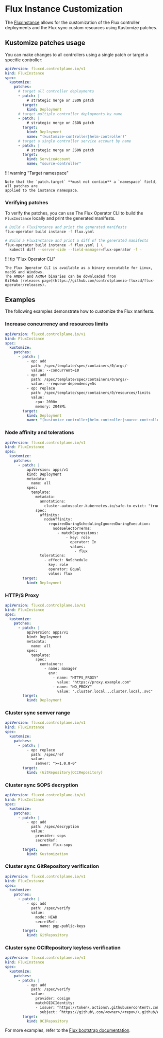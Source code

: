 # Flux Instance Customization

The [FluxInstance](fluxinstance.md) allows for the customization of the
Flux controller deployments and the Flux sync custom resources using Kustomize patches.

## Kustomize patches usage

You can make changes to all controllers using a single patch
or target a specific controller:

```yaml
apiVersion: fluxcd.controlplane.io/v1
kind: FluxInstance
spec:
  kustomize:
    patches:
      # target all controller deployments
      - patch: |
          # strategic merge or JSON patch
        target:
          kind: Deployment
      # target multiple controller deployments by name
      - patch: |
          # strategic merge or JSON patch      
        target:
          kind: Deployment
          name: "(kustomize-controller|helm-controller)"
      # target a single controller service account by name
      - patch: |
          # strategic merge or JSON patch     
        target:
          kind: ServiceAccount
          name: "source-controller"
```

!!! warning "Target namespace"

    Note that the `patch.target` **must not contain** a `namespace` field, all patches are
    applied to the instance namespace.

### Verifying patches

To verify the patches, you can use The Flux Operator CLI to build the `FluxInstance`
locally and print the generated manifests.

```bash
# Build a FluxInstance and print the generated manifests
flux-operator build instance -f flux.yaml

# Build a FluxInstance and print a diff of the generated manifests
flux-operator build instance -f flux.yaml | \
  kubectl diff --server-side --field-manager=flux-operator -f -
```

!!! tip "Flux Operator CLI"
    
    The Flux Operator CLI is available as a binary executable for Linux, macOS and Windows.
    The AMD64 and ARM64 binaries can be downloaded from
    GitHub [releases page](https://github.com/controlplaneio-fluxcd/flux-operator/releases).

## Examples

The following examples demonstrate how to customize the Flux manifests.

### Increase concurrency and resources limits

```yaml
apiVersion: fluxcd.controlplane.io/v1
kind: FluxInstance
spec:
  kustomize:
    patches:
      - patch: |
          - op: add
            path: /spec/template/spec/containers/0/args/-
            value: --concurrent=10
          - op: add
            path: /spec/template/spec/containers/0/args/-
            value: --requeue-dependency=5s 
          - op: replace
            path: /spec/template/spec/containers/0/resources/limits
            value:
              cpu: 2000m
              memory: 2048Mi
        target:
          kind: Deployment
          name: "(kustomize-controller|helm-controller|source-controller)"
```

### Node affinity and tolerations

```yaml
apiVersion: fluxcd.controlplane.io/v1
kind: FluxInstance
spec:
  kustomize:
    patches:
      - patch: |
          apiVersion: apps/v1
          kind: Deployment
          metadata:
            name: all
          spec:
            template:
              metadata:
                annotations:
                  cluster-autoscaler.kubernetes.io/safe-to-evict: "true"
              spec:
                affinity:
                  nodeAffinity:
                    requiredDuringSchedulingIgnoredDuringExecution:
                      nodeSelectorTerms:
                        - matchExpressions:
                            - key: role
                              operator: In
                              values:
                                - flux
                tolerations:
                  - effect: NoSchedule
                    key: role
                    operator: Equal
                    value: flux      
        target:
          kind: Deployment
```

### HTTP/S Proxy

```yaml
apiVersion: fluxcd.controlplane.io/v1
kind: FluxInstance
spec:
  kustomize:
    patches:
      - patch: |
          apiVersion: apps/v1
          kind: Deployment
          metadata:
            name: all
          spec:
            template:
              spec:
                containers:
                  - name: manager
                    env:
                      - name: "HTTPS_PROXY"
                        value: "https://proxy.example.com"
                      - name: "NO_PROXY"
                        value: ".cluster.local.,.cluster.local,.svc"      
        target:
          kind: Deployment
```

### Cluster sync semver range

```yaml
apiVersion: fluxcd.controlplane.io/v1
kind: FluxInstance
spec:
  kustomize:
    patches:
      - patch: |
          - op: replace
            path: /spec/ref
            value:
              semver: ">=1.0.0-0"
        target:
          kind: (GitRepository|OCIRepository)
```

### Cluster sync SOPS decryption

```yaml
apiVersion: fluxcd.controlplane.io/v1
kind: FluxInstance
spec:
  kustomize:
    patches:
      - patch: |
          - op: add
            path: /spec/decryption
            value:
              provider: sops
              secretRef:
                name: flux-sops
        target:
          kind: Kustomization
```

### Cluster sync GitRepository verification

```yaml
apiVersion: fluxcd.controlplane.io/v1
kind: FluxInstance
spec:
  kustomize:
    patches:
      - patch: |
          - op: add
            path: /spec/verify
            value:
              mode: HEAD
              secretRef:
                name: pgp-public-keys
        target:
          kind: GitRepository
```

### Cluster sync OCIRepository keyless verification

```yaml
apiVersion: fluxcd.controlplane.io/v1
kind: FluxInstance
spec:
  kustomize:
    patches:
      - patch: |
          - op: add
            path: /spec/verify
            value:
              provider: cosign
              matchOIDCIdentity:
              - issuer: ^https://token\.actions\.githubusercontent\.com$
                subject: ^https://github\.com/<owner>/<repo>/\.github/workflows/push-flux-system\.yml@refs/heads/main$
        target:
          kind: OCIRepository
```

For more examples, refer to the [Flux bootstrap documentation](https://fluxcd.io/flux/installation/configuration/).
